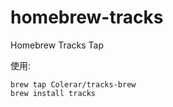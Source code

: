 # homebrew-tracks
Homebrew Tracks Tap

使用:
```
brew tap Colerar/tracks-brew
brew install tracks
```
